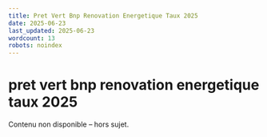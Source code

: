 ```yaml
---
title: Pret Vert Bnp Renovation Energetique Taux 2025
date: 2025-06-23
last_updated: 2025-06-23
wordcount: 13
robots: noindex
---
```


# pret vert bnp renovation energetique taux 2025

Contenu non disponible – hors sujet.